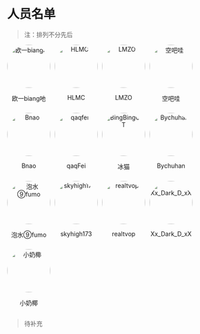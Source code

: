 # 人员名单

> 注：排列不分先后
<div style="display: flex; flex-wrap: wrap; gap: 10px;">
    <div style="text-align: center;">
        <img src="./userImg/o1b.jpg" alt="欧一biang吔" width="100" height="100" style="border-radius: 50%;">
        <p>欧一biang吔</p>
    </div>
    <div style="text-align: center;">
        <img src="./userImg/hlmc.jpg" alt="HLMC" width="100" height="100" style="border-radius: 50%;">
        <p>HLMC</p>
    </div>
    <div style="text-align: center;">
        <img src="./userImg/lmz.jpg" alt="LMZO" width="100" height="100" style="border-radius: 50%;">
        <p>LMZO</p>
    </div>
    <div style="text-align: center;">
        <img src="./userImg/kbw.jpg" alt="空吧哇" width="100" height="100" style="border-radius: 50%;">
        <p>空吧哇</p>
    </div>
    <div style="text-align: center;">
        <img src="./userImg/bnao.jpg" alt="Bnao" width="100" height="100" style="border-radius: 50%;">
        <p>Bnao</p>
    </div>
    <div style="text-align: center;">
        <img src="./userImg/qifie.jpg" alt="qaqfei" width="100" height="100" style="border-radius: 50%;">
        <p>qaqFei</p>
    </div>
    <div style="text-align: center;">
        <img src="./userImg/bbc.jpg" alt="BingBingCAT" width="100" height="100" style="border-radius: 50%;">
        <p>冰猫</p>
    </div>
    <div style="text-align: center;">
        <img src="./userImg/bch.jpg" alt="Bychuhan" width="100" height="100" style="border-radius: 50%;">
        <p>Bychuhan</p>
    </div>
    <div style="text-align: center;">
        <img src="./userImg/9.jpg" alt="️泡水⑨fumo" width="100" height="100" style="border-radius: 50%;">
        <p>️泡水⑨fumo</p>
    </div>
    <div style="text-align: center;">
        <img src="./userImg/skyhigh173.jpg" alt="️skyhigh173" width="100" height="100" style="border-radius: 50%;">
        <p>️skyhigh173</p>
    </div>
    <div style="text-align: center;">
        <img src="./userImg/qiaozhi.jpg" alt="️realtvop" width="100" height="100" style="border-radius: 50%;">
        <p>️realtvop</p>
    </div>
    <div style="text-align: center;">
        <img src="./userImg/wssr.jpg" alt="️Xx_Dark_D_xX" width="100" height="100" style="border-radius: 50%;">
        <p>️Xx_Dark_D_xX</p>
    </div>
    <div style="text-align: center;">
        <img src="./userImg/xny.jpg" alt="️小奶椰" width="100" height="100" style="border-radius: 50%;">
        <p>️小奶椰</p>
    </div>
</div>

> 待补充